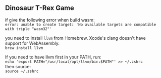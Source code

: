 ## Dinosaur T-Rex Game
if give the following error when build wasm:  
`error: unable to create target: 'No available targets are compatible with triple "wasm32"'
`  

you need to install `llvm` from Homebrew. Xcode's clang doesn't have support for WebAssembly.  
`brew install llvm`  

If you need to have llvm first in your PATH, run:  
  `echo 'export PATH="/usr/local/opt/llvm/bin:$PATH"' >> ~/.zshrc`  
then source:  
`source ~/.zshrc`